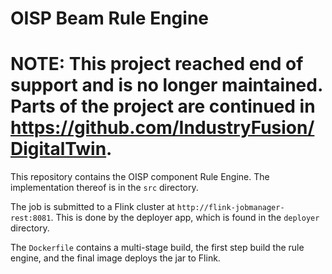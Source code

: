 # OISP Beam Rule Engine
# NOTE: This project reached end of support and is no longer maintained. Parts of the project are continued in https://github.com/IndustryFusion/DigitalTwin.
This repository contains the OISP component Rule Engine. The implementation thereof is in the `src` directory.

The job is submitted to a Flink cluster at `http://flink-jobmanager-rest:8081`. This is done by the deployer app, which is found in the `deployer` directory.

The `Dockerfile` contains a multi-stage build, the first step build the rule engine, and the final image deploys the jar to Flink.
